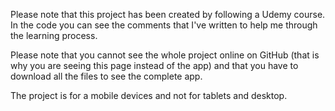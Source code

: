 Please note that this project has been created by following a Udemy course. In the code you can see the comments that I've written to help me through the learning process.

Please note that you cannot see the whole project online on GitHub (that is why you are seeing this page instead of the app) and that you have to download all the files to see the complete app.

The project is for a mobile devices and not for tablets and desktop.
